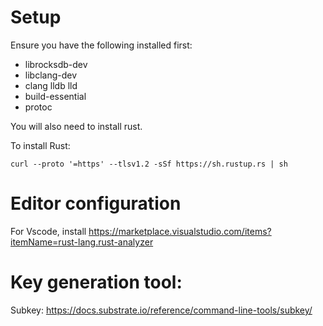 # Setup

Ensure you have the following installed first:

- librocksdb-dev
- libclang-dev
- clang lldb lld
- build-essential
- protoc

You will also need to install rust.

To install Rust:

```
curl --proto '=https' --tlsv1.2 -sSf https://sh.rustup.rs | sh
```

# Editor configuration

For Vscode, install https://marketplace.visualstudio.com/items?itemName=rust-lang.rust-analyzer

# Key generation tool:

Subkey: https://docs.substrate.io/reference/command-line-tools/subkey/
